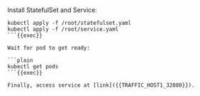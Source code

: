 
<br>

Install StatefulSet and Service:

```plain
kubectl apply -f /root/statefulset.yaml
kubectl apply -f /root/service.yaml
```{{exec}}

Wait for pod to get ready:

```plain
kubectl get pods
```{{exec}}

Finally, access service at [link]({{TRAFFIC_HOST1_32080}}).
